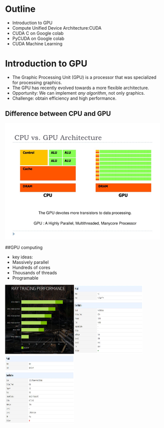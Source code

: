 # Outline
- Introduction to GPU
- Compute Unified Device Architecture:CUDA
- CUDA C on Google colab
- PyCUDA on Google colab
- CUDA Machine Learning

# Introduction to GPU
- The Graphic Processing Unit (GPU) is a processor that was specialized for processing graphics.
- The GPU has recently evolved towards a more flexible architecture.
- Opportunity: We can implement *any algorithm*, not only graphics.
- Challenge: obtain efficiency and high performance.
## Difference between CPU and GPU
![](picture/gpu-programming.jpg)

##GPU computing 
- key ideas:
- Massively parallel
- Hundreds of cores
- Thousands of threads
- Programable

<img src="picture/rtx.JPG" width="224" height="224"><img src="picture/amd.JPG" width="224" height="224"><img src="picture/intel.JPG" width="224" height="224">
